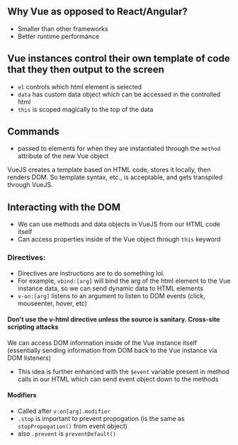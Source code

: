 ## Why Vue as opposed to React/Angular?

- Smaller than other frameworks
- Better runtime performance

## Vue instances control their own template of code that they then output to the screen

- `el` controls which html element is selected
- `data` has custom data object which can be accessed in the controlled html
- `this` is scoped magically to the top of the data

## Commands
- passed to elements for when they are instantiated through the `method` attribute of the new Vue object

VueJS creates a template based on HTML code, stores it locally, then renders DOM. So template syntax, etc., is acceptable, and gets transpiled through VueJS.

## Interacting with the DOM
- We can use methods and data objects in VueJS from our HTML code itself
- Can access properties inside of the Vue object through `this` keyword

### Directives:
- Directives are instructions are to do something lol.
- For example, `vbind:[arg]` will bind the arg of the html element to the Vue instance data, so we can send dynamic data to HTML elements
- `v-on:[arg]` listens to an argument to listen to DOM events (click, mouseenter, hover, etc)

#### Don't use the v-html directive unless the source is sanitary. Cross-site scripting attacks

We can access DOM information inside of the Vue instance itself (essentially sending information from DOM back to the Vue instance via DOM listeners)
- This idea is further enhanced with the `$event` variable present in method calls in our HTML which can send event object down to the methods


#### Modifiers
- Called after `v:on[arg].modifier`
- `.stop` is important to prevent propogation (is the same as `stopPropogation()` from event object)
- also `.prevent` is `preventDefault()`